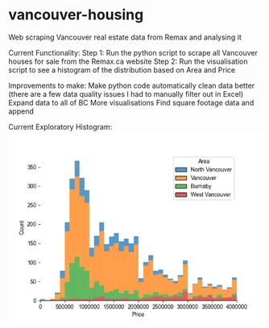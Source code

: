 # vancouver-housing
Web scraping Vancouver real estate data from Remax and analysing it

Current Functionality:
Step 1: Run the python script to scrape all Vancouver houses for sale from the Remax.ca website
Step 2: Run the visualisation script to see a histogram of the distribution based on Area and Price

Improvements to make:
Make python code automatically clean data better (there are a few data quality issues I had to manually filter out in Excel)
Expand data to all of BC
More visualisations
Find square footage data and append

Current Exploratory Histogram:
![Vancouver Real Estate Prices](histvre.png)
